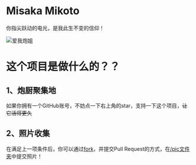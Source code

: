 # Misaka Mikoto
你指尖跃动的电光，是我此生不变的信仰！

![爱我炮姐](https://github.com/shbwb/misaka/blob/main/pic/0EE7D24A-F64D-4818-AEE8-E5C83A5696B3.jpeg)

# 这个项目是做什么的？？
## 1、炮厨聚集地
如果你拥有一个GitHub账号，不妨点一下右上角的star，支持一下这个项目，<del>让它活得更久</del>

## 2、照片收集
在满足上一项条件后，你可以通过[fork](https://github.com/shbwb/misaka/fork)，并提交Pull Request的方式，在[/pic文件夹](https://github.com/shbwb/misaka/tree/main/pic)中提交照片！
